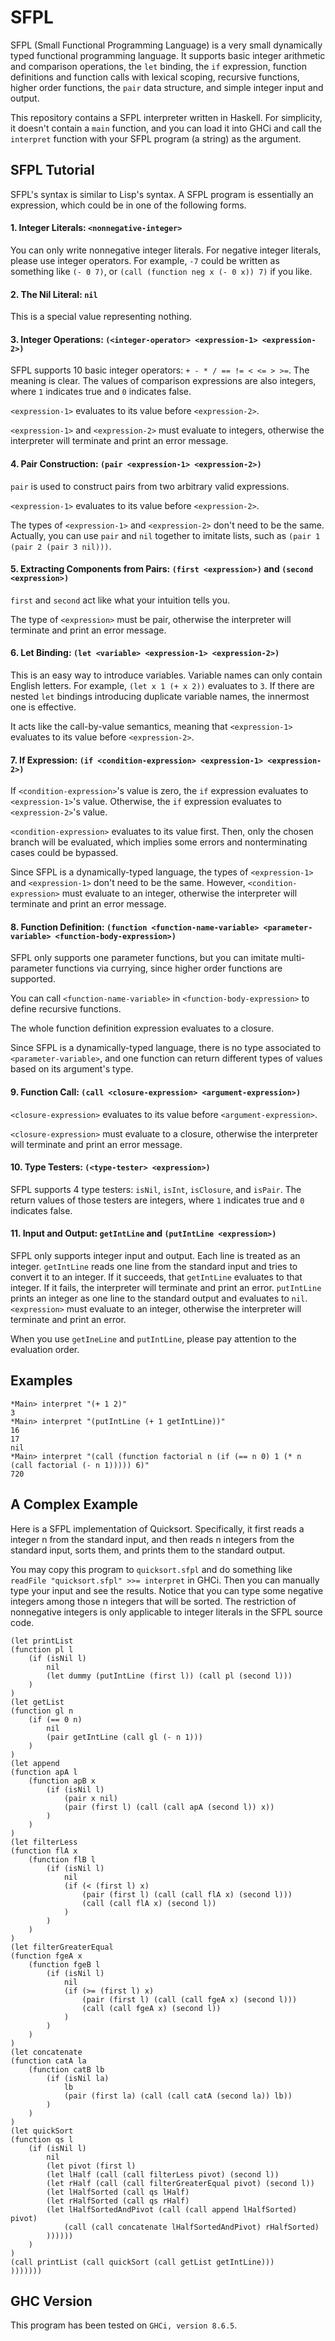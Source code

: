 # SFPL

SFPL (Small Functional Programming Language) is a very small dynamically typed functional programming language. It supports basic integer arithmetic and comparison operations, the ```let``` binding, the ```if``` expression, function definitions and function calls with lexical scoping, recursive functions, higher order functions, the ```pair``` data structure, and simple integer input and output.

This repository contains a SFPL interpreter written in Haskell. For simplicity, it doesn't contain a ```main``` function, and you can load it into GHCi and call the ```interpret``` function with your SFPL program (a string) as the argument.

## SFPL Tutorial

SFPL's syntax is similar to Lisp's syntax. A SFPL program is essentially an expression, which could be in one of the following forms.

#### 1. Integer Literals: ```<nonnegative-integer>```

You can only write nonnegative integer literals. For negative integer literals, please use integer operators. For example, ```-7``` could be written as something like ```(- 0 7)```, or ```(call (function neg x (- 0 x)) 7)``` if you like.

#### 2. The Nil Literal: ```nil```

This is a special value representing nothing.

#### 3. Integer Operations: ```(<integer-operator> <expression-1> <expression-2>)```

SFPL supports 10 basic integer operators: ```+ - * / == != < <= > >=```. The meaning is clear. The values of comparison expressions are also integers, where ```1``` indicates true and ```0``` indicates false.

```<expression-1>``` evaluates to its value before ```<expression-2>```.

```<expression-1>``` and ```<expression-2>``` must evaluate to integers, otherwise the interpreter will terminate and print an error message.

#### 4. Pair Construction: ```(pair <expression-1> <expression-2>)```

```pair``` is used to construct pairs from two arbitrary valid expressions.

```<expression-1>``` evaluates to its value before ```<expression-2>```.

The types of ```<expression-1>``` and ```<expression-2>``` don't need to be the same. Actually, you can use ```pair``` and ```nil``` together to imitate lists, such as ```(pair 1 (pair 2 (pair 3 nil)))```.

#### 5. Extracting Components from Pairs: ```(first <expression>)``` and ```(second <expression>)```

```first``` and ```second``` act like what your intuition tells you.

The type of ```<expression>``` must be pair, otherwise the interpreter will terminate and print an error message.

#### 6. Let Binding: ```(let <variable> <expression-1> <expression-2>)```

This is an easy way to introduce variables. Variable names can only contain English letters. For example, ```(let x 1 (+ x 2))``` evaluates to ```3```. If there are nested ```let``` bindings introducing duplicate variable names, the innermost one is effective.

It acts like the call-by-value semantics, meaning that ```<expression-1>``` evaluates to its value before ```<expression-2>```.

#### 7. If Expression: ```(if <condition-expression> <expression-1> <expression-2>)```

If ```<condition-expression>```'s value is zero, the ```if``` expression evaluates to ```<expression-1>```'s value. Otherwise, the ```if``` expression evaluates to ```<expression-2>```'s value.

```<condition-expression>``` evaluates to its value first. Then, only the chosen branch will be evaluated, which implies some errors and nonterminating cases could be bypassed.

Since SFPL is a dynamically-typed language, the types of ```<expression-1>``` and ```<expression-1>``` don't need to be the same. However, ```<condition-expression>``` must evaluate to an integer, otherwise the interpreter will terminate and print an error message.

#### 8. Function Definition: ```(function <function-name-variable> <parameter-variable> <function-body-expression>)```

SFPL only supports one parameter functions, but you can imitate multi-parameter functions via currying, since higher order functions are supported.

You can call ```<function-name-variable>``` in ```<function-body-expression>``` to define recursive functions.

The whole function definition expression evaluates to a closure.

Since SFPL is a dynamically-typed language, there is no type associated to ```<parameter-variable>```, and one function can return different types of values based on its argument's type.

#### 9. Function Call: ```(call <closure-expression> <argument-expression>)```

```<closure-expression>``` evaluates to its value before ```<argument-expression>```.

```<closure-expression>``` must evaluate to a closure, otherwise the interpreter will terminate and print an error message.

#### 10. Type Testers: ```(<type-tester> <expression>)```

SFPL supports 4 type testers: ```isNil```, ```isInt```, ```isClosure```, and ```isPair```. The return values of those testers are integers, where ```1``` indicates true and ```0``` indicates false.

#### 11. Input and Output: ```getIntLine``` and ```(putIntLine <expression>)```

SFPL only supports integer input and output. Each line is treated as an integer. ```getIntLine``` reads one line from the standard input and tries to convert it to an integer. If it succeeds, that ```getIntLine``` evaluates to that integer. If it fails, the interpreter will terminate and print an error. ```putIntLine``` prints an integer as one line to the standard output and evaluates to ```nil```. ```<expression>``` must evaluate to an integer, otherwise the interpreter will terminate and print an error.

When you use ```getIneLine``` and ```putIntLine```, please pay attention to the evaluation order.

## Examples

    *Main> interpret "(+ 1 2)"
    3
    *Main> interpret "(putIntLine (+ 1 getIntLine))"
    16
    17
    nil
    *Main> interpret "(call (function factorial n (if (== n 0) 1 (* n (call factorial (- n 1))))) 6)"
    720

## A Complex Example

Here is a SFPL implementation of Quicksort. Specifically, it first reads a integer n from the standard input, and then reads n integers from the standard input, sorts them, and prints them to the standard output.

You may copy this program to ```quicksort.sfpl``` and do something like ```readFile "quicksort.sfpl" >>= interpret``` in GHCi. Then you can manually type your input and see the results. Notice that you can type some negative integers among those n integers that will be sorted. The restriction of nonnegative integers is only applicable to integer literals in the SFPL source code.

```
(let printList
(function pl l
	(if (isNil l)
		nil
		(let dummy (putIntLine (first l)) (call pl (second l)))
	)
)
(let getList
(function gl n
	(if (== 0 n)
		nil
		(pair getIntLine (call gl (- n 1)))
	)
)
(let append
(function apA l
	(function apB x
		(if (isNil l)
			(pair x nil)
			(pair (first l) (call (call apA (second l)) x))
		)
	)
)
(let filterLess
(function flA x
	(function flB l
		(if (isNil l)
			nil
			(if (< (first l) x)
				(pair (first l) (call (call flA x) (second l)))
				(call (call flA x) (second l))
			)
		)
	)
)
(let filterGreaterEqual
(function fgeA x
	(function fgeB l
		(if (isNil l)
			nil
			(if (>= (first l) x)
				(pair (first l) (call (call fgeA x) (second l)))
				(call (call fgeA x) (second l))
			)
		)
	)
)
(let concatenate
(function catA la
	(function catB lb
		(if (isNil la)
			lb
			(pair (first la) (call (call catA (second la)) lb))
		)
	)
)
(let quickSort
(function qs l
	(if (isNil l)
		nil
		(let pivot (first l)
		(let lHalf (call (call filterLess pivot) (second l))
		(let rHalf (call (call filterGreaterEqual pivot) (second l))
		(let lHalfSorted (call qs lHalf)
		(let rHalfSorted (call qs rHalf)
		(let lHalfSortedAndPivot (call (call append lHalfSorted) pivot)
			(call (call concatenate lHalfSortedAndPivot) rHalfSorted)
		))))))
	)
)
(call printList (call quickSort (call getList getIntLine)))
)))))))
```

## GHC Version

This program has been tested on ```GHCi, version 8.6.5```.
